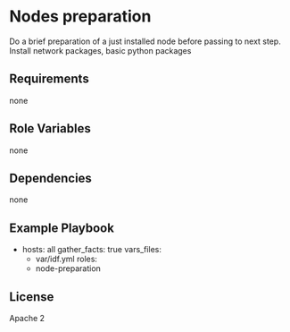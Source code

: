 Nodes preparation
=========

Do a brief preparation of a just installed node before passing to next step.
Install network packages, basic python packages

Requirements
------------

none

Role Variables
--------------

none

Dependencies
------------

none

Example Playbook
----------------

- hosts: all
  gather_facts: true
  vars_files:
    - var/idf.yml
  roles:
    - node-preparation

License
-------

Apache 2

